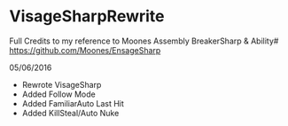 # VisageSharpRewrite
Full Credits to my reference to Moones Assembly 
BreakerSharp & Ability# https://github.com/Moones/EnsageSharp

05/06/2016
- Rewrote VisageSharp
- Added Follow Mode
- Added FamiliarAuto Last Hit
- Added KillSteal/Auto Nuke